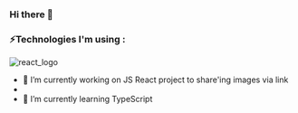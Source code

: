 ### Hi there 👋

### ⚡Technologies I'm using :


![react_logo](https://github.com/StachuDev/StachuDev/assets/126360195/1e66c90b-b170-49a0-a0ab-0f36b42a07e2)

- 🔭 I’m currently working on JS React project to share'ing images via link
- 
- 🌱 I’m currently learning TypeScript


